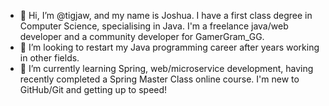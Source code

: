 - 👋 Hi, I’m @tigjaw, and my name is Joshua. I have a first class degree in Computer Science, specialising in Java. I'm a freelance java/web developer and a community developer for GamerGram_GG.
- 👀 I’m looking to restart my Java programming career after years working in other fields.
- 🌱 I’m currently learning Spring, web/microservice development, having recently completed a Spring Master Class online course. I'm new to GitHub/Git and getting up to speed!
<!--- - 💞️ I’m looking to collaborate on 
- 📫 How to reach me : woodyatt.joshua@gmail.com --->

<!---
tigjaw/tigjaw is a ✨ special ✨ repository because its `README.md` (this file) appears on your GitHub profile.
You can click the Preview link to take a look at your changes.
--->
